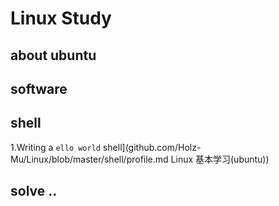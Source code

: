 # Linux Study

## about ubuntu

## software 

## shell 
1.Writing a `ello world` shell](github.com/Holz-Mu/Linux/blob/master/shell/profile.md Linux 基本学习(ubuntu))

## solve ..
